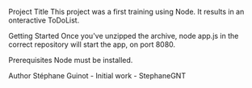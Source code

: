 Project Title
This project was a first training using Node. It results in an onteractive ToDoList.

Getting Started
Once you've unzipped the archive, 
node app.js
in the correct repository will start the app, on port 8080.

Prerequisites
Node must be installed.

Author
Stéphane Guinot - Initial work - StephaneGNT
